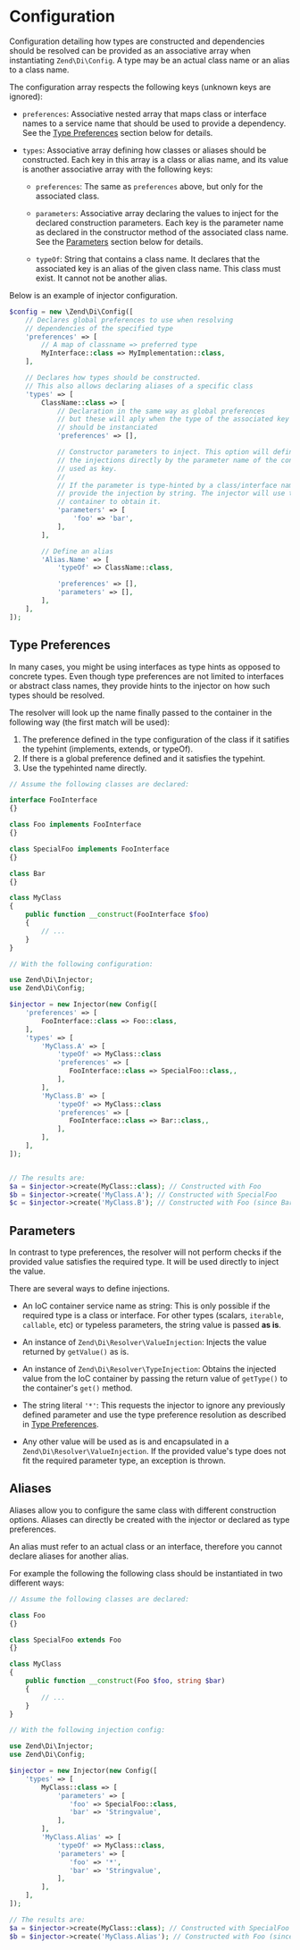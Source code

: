 # Configuration

Configuration detailing how types are constructed and dependencies should be
resolved can be provided as an associative array when instantiating
`Zend\Di\Config`. A type may be an actual class name or an alias to a class
name.

The configuration array respects the following keys (unknown keys are ignored):

- `preferences`: Associative nested array that maps class or interface names to
  a service name that should be used to provide a dependency. See the
  [Type Preferences](#type-preferences) section below for details.

- `types`: Associative array defining how classes or aliases should be
  constructed. Each key in this array is a class or alias name, and its value is
  another associative array with the following keys:

  - `preferences`: The same as `preferences` above, but only for the associated
    class.

  - `parameters`: Associative array declaring the values to inject for the
    declared construction parameters.  Each key is the parameter name as
    declared in the constructor method of the associated class name. See the
    [Parameters](#parameters) section below for details.

  - `typeOf`: String that contains a class name. It declares that the
    associated key is an alias of the given class name. This class must exist.
    It cannot not be another alias.

Below is an example of injector configuration.

```php
$config = new \Zend\Di\Config([
    // Declares global preferences to use when resolving
    // dependencies of the specified type
    'preferences' => [
        // A map of classname => preferred type
        MyInterface::class => MyImplementation::class,
    ],

    // Declares how types should be constructed.
    // This also allows declaring aliases of a specific class
    'types' => [
        ClassName::class => [
            // Declaration in the same way as global preferences
            // but these will aply when the type of the associated key
            // should be instanciated
            'preferences' => [],

            // Constructor parameters to inject. This option will define
            // the injections directly by the parameter name of the constructor
            // used as key.
            // 
            // If the parameter is type-hinted by a class/interface name, you can
            // provide the injection by string. The injector will use the IoC
            // container to obtain it.
            'parameters' => [
                'foo' => 'bar',
            ],
        ],

        // Define an alias
        'Alias.Name' => [
            'typeOf' => ClassName::class,

            'preferences' => [],
            'parameters' => [],
        ],
    ],
]);
```

## Type Preferences

In many cases, you might be using interfaces as type hints as opposed to
concrete types. Even though type preferences are not limited to interfaces or
abstract class names, they provide hints to the injector on how such types
should be resolved.

The resolver will look up the name finally passed to the container in the
following way (the first match will be used):

1. The preference defined in the type configuration of  the class if it satifies
   the typehint (implements, extends, or typeOf).
2. If there is a global preference defined and it satisfies the typehint.
3. Use the typehinted name directly.

```php
// Assume the following classes are declared:

interface FooInterface
{}

class Foo implements FooInterface
{}

class SpecialFoo implements FooInterface
{}

class Bar
{}

class MyClass
{
    public function __construct(FooInterface $foo)
    {
        // ...
    }
}

// With the following configuration:

use Zend\Di\Injector;
use Zend\Di\Config;

$injector = new Injector(new Config([
    'preferences' => [
        FooInterface::class => Foo::class,
    ],
    'types' => [
        'MyClass.A' => [
            'typeOf' => MyClass::class
            'preferences' => [
               FooInterface::class => SpecialFoo::class,,
            ],
        ],
        'MyClass.B' => [
            'typeOf' => MyClass::class
            'preferences' => [
               FooInterface::class => Bar::class,,
            ],
        ],
    ],
]);


// The results are:
$a = $injector->create(MyClass::class); // Constructed with Foo
$b = $injector->create('MyClass.A'); // Constructed with SpecialFoo
$c = $injector->create('MyClass.B'); // Constructed with Foo (since Bar does not satisfy FooInterface)
```


## Parameters

In contrast to type preferences, the resolver will not perform checks if the
provided value satisfies the required type. It will be used directly to inject
the value.

There are several ways to define injections.

- An IoC container service name as string: This is only possible if the required
  type is a class or interface. For other types (scalars, `iterable`,
  `callable`, etc) or typeless parameters, the string value is passed __as is__.

- An instance of `Zend\Di\Resolver\ValueInjection`: Injects the value returned
  by `getValue()` as is.

- An instance of `Zend\Di\Resolver\TypeInjection`: Obtains the injected value
  from the IoC container by passing the return value of `getType()` to the
  container's `get()` method.

- The string literal `'*'`: This requests the injector to ignore any previously
  defined parameter and use the type preference resolution as described in
  [Type Preferences](#type-preferences).

- Any other value will be used as is and encapsulated in a
  `Zend\Di\Resolver\ValueInjection`. If the provided value's type does not fit
  the required parameter type, an exception is thrown.

## Aliases

Aliases allow you to configure the same class with different construction
options. Aliases can directly be created with the injector or declared as type
preferences.

An alias must refer to an actual class or an interface, therefore you cannot
declare aliases for another alias.

For example the following the following class should be instantiated in two
different ways:

```php
// Assume the following classes are declared:

class Foo
{}

class SpecialFoo extends Foo
{}

class MyClass
{
    public function __construct(Foo $foo, string $bar)
    {
        // ...
    }
}

// With the following injection config:

use Zend\Di\Injector;
use Zend\Di\Config;

$injector = new Injector(new Config([
    'types' => [
        MyClass::class => [
            'parameters' => [
               'foo' => SpecialFoo::class,
               'bar' => 'Stringvalue',
            ],
        ],
        'MyClass.Alias' => [
            'typeOf' => MyClass::class,
            'parameters' => [
               'foo' => '*',
               'bar' => 'Stringvalue',
            ],
        ],
    ],
]);

// The results are:
$a = $injector->create(MyClass::class); // Constructed with SpecialFoo
$b = $injector->create('MyClass.Alias'); // Constructed with Foo (since there are no type preferences for Foo)
```
